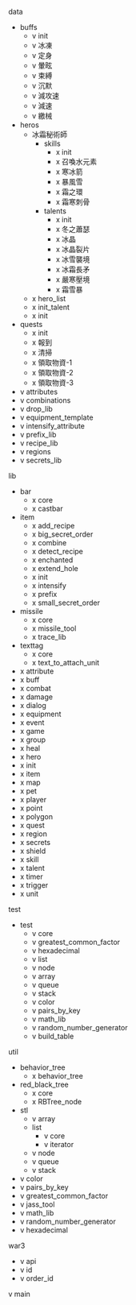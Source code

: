 data
- buffs
    - v init
    - v 冰凍
    - v 定身
    - v 暈眩
    - v 束縛
    - v 沉默
    - v 減攻速
    - v 減速
    - v 繳械
- heros
    - 冰霜秘術師
        - skills
            - x init
            - x 召喚水元素
            - x 寒冰箭
            - x 暴風雪
            - x 霜之環
            - x 霜寒刺骨
        - talents
            - x init
            - x 冬之蕭瑟
            - x 冰晶
            - x 冰晶裂片
            - x 冰雪襲境
            - x 冰霜長矛
            - x 嚴寒壓境
            - x 霜雪暴
    - x hero_list
    - x init_talent
    - x init
- quests
    - x init
    - x 報到
    - x 清掃
    - x 領取物資-1
    - x 領取物資-2
    - x 領取物資-3
- v attributes
- v combinations
- v drop_lib
- v equipment_template
- v intensify_attribute
- v prefix_lib
- v recipe_lib
- v regions
- v secrets_lib

lib
- bar
    - x core
    - x castbar
- item
    - x add_recipe
    - x big_secret_order
    - x combine
    - x detect_recipe
    - x enchanted
    - x extend_hole
    - x init
    - x intensify
    - x prefix
    - x small_secret_order
- missile
    - x core
    - x missile_tool
    - x trace_lib
- texttag
    - x core
    - x text_to_attach_unit
- x attribute
- x buff
- x combat
- x damage
- x dialog
- x equipment
- x event
- x game
- x group
- x heal
- x hero
- x init
- x item
- x map
- x pet
- x player
- x point
- x polygon
- x quest
- x region
- x secrets
- x shield
- x skill
- x talent
- x timer
- x trigger
- x unit

test
- test
    - v core
    - v greatest_common_factor
    - v hexadecimal
    - v list
    - v node
    - v array
    - v queue
    - v stack
    - v color
    - v pairs_by_key
    - v math_lib
    - v random_number_generator
    - v build_table

util
- behavior_tree
    - x behavior_tree
- red_black_tree
    - x core
    - x RBTree_node
- stl
    - v array
    - list
        - v core
        - v iterator
    - v node
    - v queue
    - v stack
- v color
- v pairs_by_key
- v greatest_common_factor
- v jass_tool
- v math_lib
- v random_number_generator
- v hexadecimal

war3
- v api
- v id 
- v order_id

v main